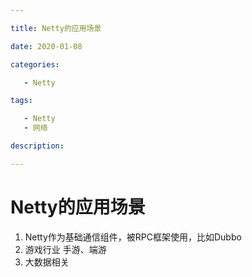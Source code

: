 ```yaml
---

title: Netty的应用场景

date: 2020-01-08 

categories: 

   - Netty

tags: 

   - Netty 
   - 网络 

description: ​

---
```



# Netty的应用场景


1. Netty作为基础通信组件，被RPC框架使用，比如Dubbo
2. 游戏行业   手游、端游
3. 大数据相关

